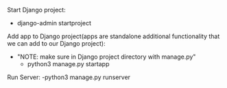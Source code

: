 Start Django project:
  - django-admin startproject <project name>

Add app to Django project(apps are standalone additional functionality that we can add to our Django project):
  - "NOTE: make sure in Django project directory with manage.py"
    - python3 manage.py startapp <app name>

Run Server:
  -python3 manage.py runserver 